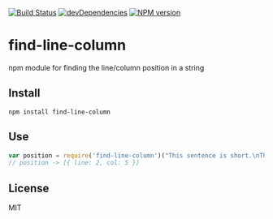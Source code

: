[![Build Status](https://travis-ci.org/duereg/find-line-column.svg?branch=master)](https://travis-ci.org/duereg/find-line-column)
[![devDependencies](https://david-dm.org/duereg/find-line-column/dev-status.svg)](https://david-dm.org/duereg/find-line-column#info=devDependencies&view=table)
[![NPM version](https://badge.fury.io/js/find-line-column.svg)](http://badge.fury.io/js/find-line-column)


# find-line-column

npm module for finding the line/column position in a string

## Install

```shell
npm install find-line-column
```

## Use

```javascript
var position = require('find-line-column')("This sentence is short.\nThis one is too.", 29);
// position -> [{ line: 2, col: 5 }]
```

## License
MIT
